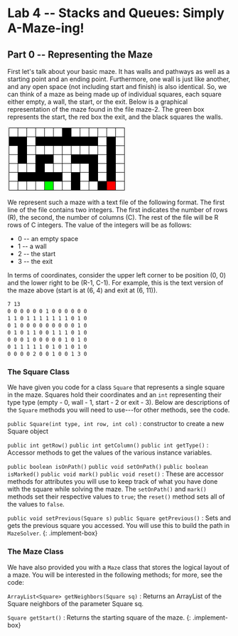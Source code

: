 # Lab 4 -- Stacks and Queues: Simply A-Maze-ing!
## Part 0 -- Representing the Maze

First let's talk about your basic maze. It has walls and pathways as well as a
starting point and an ending point.  Furthermore, one wall is just like
another, and any open space (not including start and finish) is also
identical. So, we can think of a maze as being made up of individual squares,
each square either empty, a wall, the start, or the exit. Below is a graphical
representation of the maze found in the file maze-2. The green box represents
the start, the red box the exit, and the black squares the walls.

![Maze 2](maze-2.png)


We represent such a maze with a text file of the following format. The first
line of the file contains two integers. The first indicates the number of rows
(R), the second, the number of columns (C). The rest of the file will be R
rows of C integers. The value of the integers will be as follows:
- 0 -- an empty space
- 1 -- a wall
- 2 -- the start 
- 3 -- the exit 

In terms of coordinates, consider the upper left corner to be position (0, 0)
and the lower right to be (R-1, C-1). For example, this is the text version of
the maze above (start is at (6, 4) and exit at (6, 11)).
```
7 13
0 0 0 0 0 0 1 0 0 0 0 0 0
1 1 0 1 1 1 1 1 1 1 0 1 0
0 1 0 0 0 0 0 0 0 0 0 1 0
0 1 0 1 1 0 0 1 1 1 0 1 0
0 0 0 1 0 0 0 0 0 1 0 1 0
0 1 1 1 1 1 0 1 0 1 0 1 0
0 0 0 0 2 0 0 1 0 0 1 3 0
```

### The Square Class
We have given you code for a class `Square` that represents a single square in
the maze. Squares hold their coordinates and an `int` representing their type
type (empty - 0, wall - 1, start - 2 or exit - 3).  Below are descriptions of
the `Square` methods you will need to use---for other methods, see the code.  

`public Square(int type, int row, int col)`
: constructor to create a new Square object

`public int getRow()`
`public int getColumn()`
`public int getType()`
: Accessor methods to get the values of the various instance variables. 

`public boolean isOnPath()`
`public void setOnPath()`
`public boolean isMarked()`
`public void mark()`
`public void reset()`
: These are accessor methods for attributes you will use to keep track of what
  you have done with the square while solving the maze.  The `setOnPath()` and `mark()`
  methods set their respective values to `true`; the `reset()` method sets all of the
  values to `false`.

`public void setPrevious(Square s)`
`public Square getPrevious()`
: Sets and gets the previous square you accessed.  You will use this to build the path in `MazeSolver`.
{: .implement-box}

### The Maze Class
We have also provided you with a `Maze` class that stores the logical layout
of a maze. You will be interested in the following methods; for more, see the
code:

`ArrayList<Square> getNeighbors(Square sq)`
: Returns an ArrayList of the Square neighbors of the parameter Square sq. 

`Square getStart()`
: Returns the starting square of the maze.
{: .implement-box}
